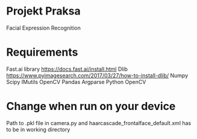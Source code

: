 # Projekt Praksa
 Facial Expression Recognition

# Requirements 

Fast.ai library https://docs.fast.ai/install.html
Dlib https://www.pyimagesearch.com/2017/03/27/how-to-install-dlib/
Numpy
Scipy
IMutils
OpenCV
Pandas
Argparse
Python
OpenCV

# Change when run on your device 
Path to .pkl file in camera.py and haarcascade_frontalface_default.xml has to be in working directory